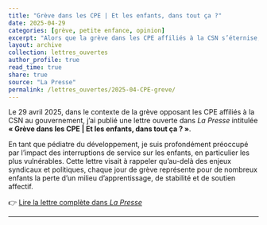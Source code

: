 ```yaml
---
title: "Grève dans les CPE | Et les enfants, dans tout ça ?"
date: 2025-04-29
categories: [grève, petite enfance, opinion]
excerpt: "Alors que la grève dans les CPE affiliés à la CSN s’éternise, j’ai publié une lettre ouverte dans *La Presse* pour faire entendre la voix souvent oubliée des tout-petits touchés par cette crise."
layout: archive
collection: lettres_ouvertes
author_profile: true
read_time: true
share: true
source: "La Presse"
permalink: /lettres_ouvertes/2025-04-CPE-greve/
---
```


Le 29 avril 2025, dans le contexte de la grève opposant les CPE affiliés à la CSN au gouvernement, j’ai publié une lettre ouverte dans *La Presse* intitulée **« Grève dans les CPE | Et les enfants, dans tout ça ? »**.

En tant que pédiatre du développement, je suis profondément préoccupé par l’impact des interruptions de service sur les enfants, en particulier les plus vulnérables. Cette lettre visait à rappeler qu’au-delà des enjeux syndicaux et politiques, chaque jour de grève représente pour de nombreux enfants la perte d’un milieu d’apprentissage, de stabilité et de soutien affectif.

👉 [Lire la lettre complète dans *La Presse*](https://www.lapresse.ca/dialogue/opinions/2025-04-29/greves-dans-les-cpe/et-les-enfants-dans-tout-ca.php)

---